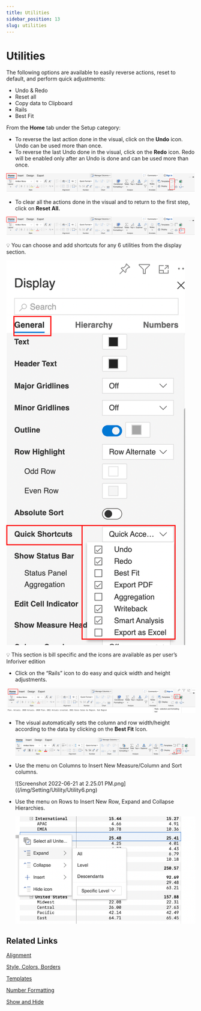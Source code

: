 ```yaml
---
title: Utilities
sidebar_position: 13
slug: utilities
---
```


# Utilities

The following options are available to easily reverse actions, reset to default, and perform quick adjustments:

- Undo & Redo
- Reset all
- Copy data to Clipboard
- Rails
- Best Fit

From the **Home** tab under the Setup category:

- To reverse the last action done in the visual, click on the **Undo** icon. Undo can be used more than once.
- To reverse the last Undo done in the visual, click on the **Redo** icon. Redo will be enabled only after an Undo is done and can be used more than once.

![Untitled](/img/Setting/Utility/Utility1.png)


- To clear all the actions done in the visual and to return to the first step, click on **Reset All.**

![Untitled](/img/Setting/Utility/Utility2.png)

<aside>
💡 You can choose and add shortcuts for any 6 utilities from the display section.

</aside>

![Untitled](/img/Setting/Utility/Utility3.png)

<aside>
💡 This section is bill specific and the icons are available as per user’s Inforiver edition

</aside>

- Click on the “Rails” icon to do easy and quick width and height adjustments.

![Untitled](/img/Setting/Utility/Utility4.png)

- The visual automatically sets the column and row width/height according to the data by clicking on the **Best Fit** Icon.
    
    ![Untitled](/img/Setting/Utility/Utility5.png)

- Use the menu on Columns to Insert New Measure/Column and Sort columns.
    
    ![Screenshot 2022-06-21 at 2.25.01 PM.png]((/img/Setting/Utility/Utility6.png)
    

- Use the menu on Rows to Insert New Row, Expand and Collapse Hierarchies.
    
    ![Screenshot 2022-06-21 at 2.29.05 PM.png](/img/Setting/Utility/Utility7.png)


## Related Links

[Alignment](build/alignment)

[Style, Colors, Borders](/build/Style,color,border)

[Templates](/build/Template)

[Number Formatting](/build/number-formatting)

[Show and Hide](/build/showandhide)
